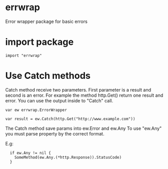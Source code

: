 # errwrap
Error wrapper package for basic errors

# import package

```
import "errwrap"
```

# Use Catch methods

Catch method  receive two parameters. First parameter is a result and second is an error.
For example the method http.Get() return one result and error. You can use the output inside to "Catch" call.

```
var ew errwrap.ErrorWrapper

var result = ew.Catch(http.Get("http://www.example.com"))
```

The Catch method save params into ew.Error and ew.Any
To use "ew.Any" you must parse property by the correct format.

E.g:
```
  if ew.Any != nil {
    SomeMethod(ew.Any.(*http.Response)).StatusCode)
  }
```


